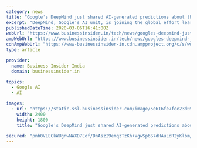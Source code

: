 ```yaml
---
category: news
title: "Google's DeepMind just shared AI-generated predictions about the coronavirus that could help researchers stem the global outbreak"
excerpt: "DeepMind, Google's AI unit, is joining the global effort learn more about COVID-19, as the disease's toll spreads rapidly throughout much of the world. The UK-based team just used DeepMind's new ..."
publishedDateTime: 2020-03-06T16:41:00Z
webUrl: "https://www.businessinsider.in/tech/news/googles-deepmind-just-shared-ai-generated-predictions-about-the-coronavirus-that-could-help-researchers-stem-the-global-outbreak/articleshow/74512287.cms"
ampWebUrl: "https://www.businessinsider.in/tech/news/googles-deepmind-just-shared-ai-generated-predictions-about-the-coronavirus-that-could-help-researchers-stem-the-global-outbreak/amp_articleshow/74512287.cms"
cdnAmpWebUrl: "https://www-businessinsider-in.cdn.ampproject.org/c/s/www.businessinsider.in/tech/news/googles-deepmind-just-shared-ai-generated-predictions-about-the-coronavirus-that-could-help-researchers-stem-the-global-outbreak/amp_articleshow/74512287.cms"
type: article

provider:
  name: Business Insider India
  domain: businessinsider.in

topics:
  - Google AI
  - AI

images:
  - url: "https://static-ssl.businessinsider.com/image/5e616fe7fee23d05c93321cd-2400/2016-03-08t120000z418414419gf10000337499rtrmadp3science-intelligence-go.jp2"
    width: 2400
    height: 1800
    title: "Google's DeepMind just shared AI-generated predictions about the coronavirus that could help researchers stem the global outbreak"

secured: "pnh0VLECkWUgnwNWXD7Eof/DnAszI9emqzTzKh+VgwSp6S7dHAuLdR2yKlbm/sZcObd7gbHbwUKOLX0yEyC0+GIxwhBHagxCdeMprKdsY42oWNyH6fSSFg0hc8rKm1GA12XGGHrqAtdD+9AWoMeJ8mqpwJCHj9a4dbp+9FjPRGpFMsamfrYgXGR/EEa5cq0F3uVAr1sngO1kBPaDQ+Z5vtfwSMDF4OUZ2AvdT46DJYpCppzbF6MqlHQ/5qxV3mLMq5YpIUsnefNmxCh9eilMicMSYWtvwd7WlijEmzQdyyMbixedp8WfCrDZUaQ3M3P9;P4Tike0p7ye1RbVOjqLZmw=="
---
```


